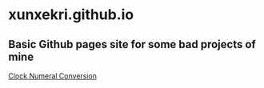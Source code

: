 # xunxekri.github.io
## Basic Github pages site for some bad projects of mine  
[Clock Numeral Conversion](/clocknumerals)